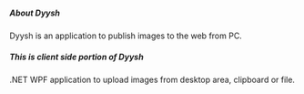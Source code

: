 ##### About Dyysh

Dyysh is an application to publish images to the web from PC.


##### This is client side portion of Dyysh

.NET WPF application to upload images from desktop area, clipboard or file.
